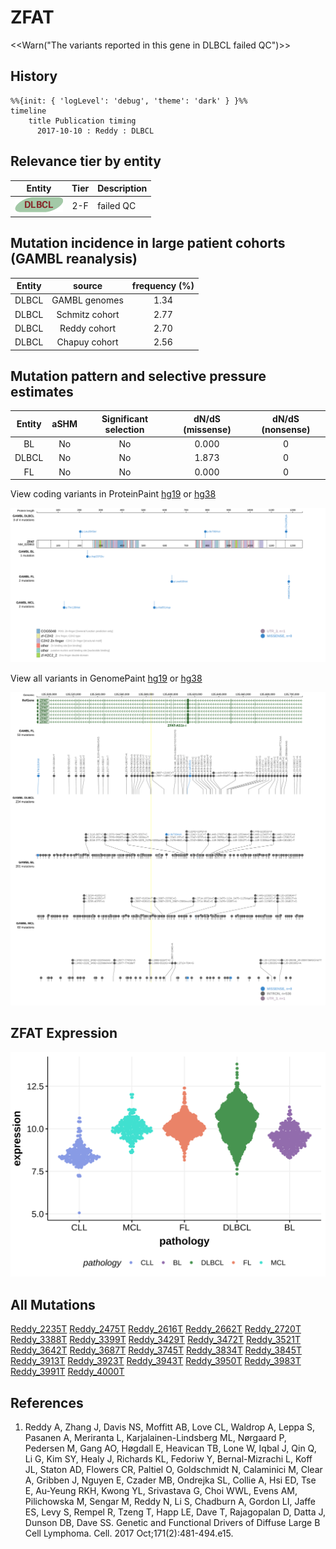 # ZFAT

<<Warn("The variants reported in this gene in DLBCL failed QC")>>

## History
```mermaid
%%{init: { 'logLevel': 'debug', 'theme': 'dark' } }%%
timeline
    title Publication timing
      2017-10-10 : Reddy : DLBCL
```

## Relevance tier by entity

|Entity|Tier|Description                              |
|:------:|:----:|-----------------------------------------|
|![DLBCL](images/icons/DLBCL_tier2.png) |2-F   |failed QC|

## Mutation incidence in large patient cohorts (GAMBL reanalysis)

|Entity|source        |frequency (%)|
|:------:|:--------------:|:-------------:|
|DLBCL |GAMBL genomes |1.34         |
|DLBCL |Schmitz cohort|2.77         |
|DLBCL |Reddy cohort  |2.70         |
|DLBCL |Chapuy cohort |2.56         |

## Mutation pattern and selective pressure estimates

|Entity|aSHM|Significant selection|dN/dS (missense)|dN/dS (nonsense)|
|:------:|:----:|:---------------------:|:----------------:|:----------------:|
|BL    |No  |No                   |0.000           |0               |
|DLBCL |No  |No                   |1.873           |0               |
|FL    |No  |No                   |0.000           |0               |




View coding variants in ProteinPaint [hg19](https://morinlab.github.io/LLMPP/GAMBL/ZFAT_protein.html)  or [hg38](https://morinlab.github.io/LLMPP/GAMBL/ZFAT_protein_hg38.html)

![](images/proteinpaint/ZFAT_NM_020863.svg)

View all variants in GenomePaint [hg19](https://morinlab.github.io/LLMPP/GAMBL/ZFAT.html)  or [hg38](https://morinlab.github.io/LLMPP/GAMBL/ZFAT_hg38.html)

![](images/proteinpaint/ZFAT.svg)

## ZFAT Expression
![](images/gene_expression/ZFAT_by_pathology.svg)
<!-- ORIGIN: reddyGeneticFunctionalDrivers2017 -->
<!-- DLBCL: reddyGeneticFunctionalDrivers2017 -->

## All Mutations

[Reddy_2235T](https://www.bcgsc.ca/downloads/morinlab/GAMBL/Reddy/igv_reports/Reddy_2235T.html)
[Reddy_2475T](https://www.bcgsc.ca/downloads/morinlab/GAMBL/Reddy/igv_reports/Reddy_2475T.html)
[Reddy_2616T](https://www.bcgsc.ca/downloads/morinlab/GAMBL/Reddy/igv_reports/Reddy_2616T.html)
[Reddy_2662T](https://www.bcgsc.ca/downloads/morinlab/GAMBL/Reddy/igv_reports/Reddy_2662T.html)
[Reddy_2720T](https://www.bcgsc.ca/downloads/morinlab/GAMBL/Reddy/igv_reports/Reddy_2720T.html)
[Reddy_3388T](https://www.bcgsc.ca/downloads/morinlab/GAMBL/Reddy/igv_reports/Reddy_3388T.html)
[Reddy_3399T](https://www.bcgsc.ca/downloads/morinlab/GAMBL/Reddy/igv_reports/Reddy_3399T.html)
[Reddy_3429T](https://www.bcgsc.ca/downloads/morinlab/GAMBL/Reddy/igv_reports/Reddy_3429T.html)
[Reddy_3472T](https://www.bcgsc.ca/downloads/morinlab/GAMBL/Reddy/igv_reports/Reddy_3472T.html)
[Reddy_3521T](https://www.bcgsc.ca/downloads/morinlab/GAMBL/Reddy/igv_reports/Reddy_3521T.html)
[Reddy_3642T](https://www.bcgsc.ca/downloads/morinlab/GAMBL/Reddy/igv_reports/Reddy_3642T.html)
[Reddy_3687T](https://www.bcgsc.ca/downloads/morinlab/GAMBL/Reddy/igv_reports/Reddy_3687T.html)
[Reddy_3745T](https://www.bcgsc.ca/downloads/morinlab/GAMBL/Reddy/igv_reports/Reddy_3745T.html)
[Reddy_3834T](https://www.bcgsc.ca/downloads/morinlab/GAMBL/Reddy/igv_reports/Reddy_3834T.html)
[Reddy_3845T](https://www.bcgsc.ca/downloads/morinlab/GAMBL/Reddy/igv_reports/Reddy_3845T.html)
[Reddy_3913T](https://www.bcgsc.ca/downloads/morinlab/GAMBL/Reddy/igv_reports/Reddy_3913T.html)
[Reddy_3923T](https://www.bcgsc.ca/downloads/morinlab/GAMBL/Reddy/igv_reports/Reddy_3923T.html)
[Reddy_3943T](https://www.bcgsc.ca/downloads/morinlab/GAMBL/Reddy/igv_reports/Reddy_3943T.html)
[Reddy_3950T](https://www.bcgsc.ca/downloads/morinlab/GAMBL/Reddy/igv_reports/Reddy_3950T.html)
[Reddy_3983T](https://www.bcgsc.ca/downloads/morinlab/GAMBL/Reddy/igv_reports/Reddy_3983T.html)
[Reddy_3991T](https://www.bcgsc.ca/downloads/morinlab/GAMBL/Reddy/igv_reports/Reddy_3991T.html)
[Reddy_4000T](https://www.bcgsc.ca/downloads/morinlab/GAMBL/Reddy/igv_reports/Reddy_4000T.html)

## References
1.  Reddy A, Zhang J, Davis NS, Moffitt AB, Love CL, Waldrop A, Leppa S, Pasanen A, Meriranta L, Karjalainen-Lindsberg ML, Nørgaard P, Pedersen M, Gang AO, Høgdall E, Heavican TB, Lone W, Iqbal J, Qin Q, Li G, Kim SY, Healy J, Richards KL, Fedoriw Y, Bernal-Mizrachi L, Koff JL, Staton AD, Flowers CR, Paltiel O, Goldschmidt N, Calaminici M, Clear A, Gribben J, Nguyen E, Czader MB, Ondrejka SL, Collie A, Hsi ED, Tse E, Au-Yeung RKH, Kwong YL, Srivastava G, Choi WWL, Evens AM, Pilichowska M, Sengar M, Reddy N, Li S, Chadburn A, Gordon LI, Jaffe ES, Levy S, Rempel R, Tzeng T, Happ LE, Dave T, Rajagopalan D, Datta J, Dunson DB, Dave SS. Genetic and Functional Drivers of Diffuse Large B Cell Lymphoma. Cell. 2017 Oct;171(2):481-494.e15. 
